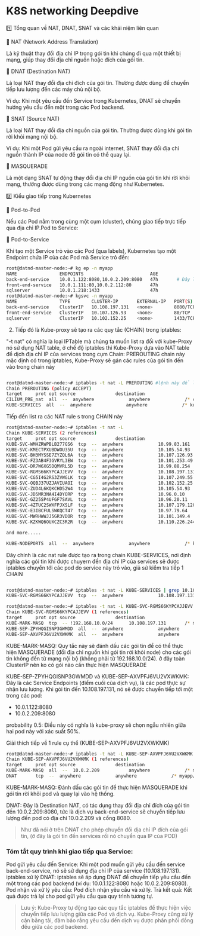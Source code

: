 # K8S networking Deepdive


1️⃣ Tổng quan về NAT, DNAT, SNAT và các khái niệm liên quan

🔹 NAT (Network Address Translation)

Là kỹ thuật thay đổi địa chỉ IP trong gói tin khi chúng đi qua một thiết bị mạng, giúp thay đổi địa chỉ nguồn hoặc đích của gói tin.

🔹 DNAT (Destination NAT)

Là loại NAT thay đổi địa chỉ đích của gói tin. Thường được dùng để chuyển tiếp lưu lượng đến các máy chủ nội bộ.

Ví dụ: Khi một yêu cầu đến Service trong Kubernetes, DNAT sẽ chuyển hướng yêu cầu đến một trong các Pod backend.

🔹 SNAT (Source NAT)

Là loại NAT thay đổi địa chỉ nguồn của gói tin. Thường được dùng khi gói tin rời khỏi mạng nội bộ.

Ví dụ: Khi một Pod gửi yêu cầu ra ngoài internet, SNAT thay đổi địa chỉ nguồn thành IP của node để gói tin có thể quay lại.

🔹 MASQUERADE

Là một dạng SNAT tự động thay đổi địa chỉ IP nguồn của gói tin khi rời khỏi mạng, thường được dùng trong các mạng động như Kubernetes.

2️⃣ Kiểu giao tiếp trong Kubernetes

🔹 Pod-to-Pod

Nếu các Pod nằm trong cùng một cụm (cluster), chúng giao tiếp trực tiếp qua địa chỉ IP.Pod to Service: 

🔹 Pod-to-Service

Khi tạo một Service trỏ vào các Pod (qua labels), Kubernetes tạo một Endpoint chứa IP của các Pod mà Service trỏ đến:

```bash
root@datnd-master-node:~# kg ep -n myapp
NAME                ENDPOINTS                         AGE
back-end-service    10.0.1.122:8080,10.0.2.209:8080   47h       # Đây là địa chỉ IP của các POD, tên của endpoints sẽ giống tên service
front-end-service   10.0.1.111:80,10.0.2.112:80       47h
sqlserver           10.0.1.218:1433                   47h
root@datnd-master-node:~# kgsvc -n myapp
NAME                TYPE        CLUSTER-IP       EXTERNAL-IP   PORT(S)    AGE
back-end-service    ClusterIP   10.108.197.131   <none>        8080/TCP   47h
front-end-service   ClusterIP   10.107.126.93    <none>        80/TCP     47h
sqlserver           ClusterIP   10.102.152.25    <none>        1433/TCP   47h

```
2. Tiếp đó là Kube-proxy sẽ tạo ra các quy tắc (CHAIN) trong iptables:

"-t nat" có nghĩa là loại IPTable mà chúng ta muốn list ra đối với kube-Proxy nó sử dụng NAT table, ở chế độ iptables thì Kube-Proxy dựa
vào NAT table để dịch địa chỉ IP của services trong cụm
Chain: PREROUTING chain này mặc định có trong iptables, Kube-Proxy sẽ gán các rules của gói tin đến vào trong chain này

```bash

root@datnd-master-node:~# iptables -t nat -L PREROUTING #lệnh này để list ra các nat rule khi có gói tin đến
Chain PREROUTING (policy ACCEPT)
target     prot opt source               destination         
CILIUM_PRE_nat  all  --  anywhere             anywhere             /* cilium-feeder: CILIUM_PRE_nat */
KUBE-SERVICES  all  --  anywhere             anywhere             /* kubernetes service portals */

```

Tiếp đến list ra các NAT rule s trong CHAIN này


```bash
root@datnd-master-node:~# iptables -t nat -L 
Chain KUBE-SERVICES (2 references)
target     prot opt source               destination         
KUBE-SVC-WMHZRWPBLB277GS6  tcp  --  anywhere             10.99.83.161         /* argocd/argocd-repo-server:metrics cluster IP */
KUBE-SVC-KMECTPXUBDWOU35U  tcp  --  anywhere             10.105.54.93         /* cert-manager/cert-manager-webhook:metrics cluster IP */
KUBE-SVC-BH3MYSSE7ZYZQL6A  tcp  --  anywhere             10.107.126.93        /* myapp/front-end-service cluster IP */
KUBE-SVC-FZ3AB4F3GVRYL3EW  tcp  --  anywhere             10.101.253.49        /* monitoring/prometheus-grafana-stack-k-alertmanager:http-web cluster IP */
KUBE-SVC-DR7W6XG5DQMVRL5D  tcp  --  anywhere             10.99.88.254         /* monitoring/prometheus-grafana-stack-k-prometheus:http-web cluster IP */
KUBE-SVC-RGMS66KYPCAJJEVV  tcp  --  anywhere             10.108.197.131       /* myapp/back-end-service cluster IP */
KUBE-SVC-CG5I4G2RS3ZVWGLK  tcp  --  anywhere             10.107.249.55        /* ingress-nginx/ingress-nginx-controller:http cluster IP */
KUBE-SVC-OQBJ37UZJAVIUAOI  tcp  --  anywhere             10.102.152.25        /* myapp/sqlserver cluster IP */
KUBE-SVC-ZUD4L6KQKCHD52W4  tcp  --  anywhere             10.105.54.93         /* cert-manager/cert-manager-webhook:https cluster IP */
KUBE-SVC-JD5MR3NA4I4DYORP  tcp  --  anywhere             10.96.0.10           /* kube-system/kube-dns:metrics cluster IP */
KUBE-SVC-GZ25SP4UFGF7SAVL  tcp  --  anywhere             10.96.20.11          /* metallb-system/metallb-webhook-service cluster IP */
KUBE-SVC-4ZTUC2SWXFPJXSLF  tcp  --  anywhere             10.107.179.120       /* monitoring/prometheus-grafana-stack-k-operator:https cluster IP */
KUBE-SVC-E3IBCFULSWKQCT47  tcp  --  anywhere             10.97.79.64          /* cert-manager/cert-manager:tcp-prometheus-servicemonitor cluster IP */
KUBE-SVC-MWRHWWJJ5GR3VDOR  tcp  --  anywhere             10.101.149.4         /* argocd/argocd-applicationset-controller:webhook cluster IP */
KUBE-SVC-KZKWQ6OUXCZC3R2R  tcp  --  anywhere             10.110.226.244       /* argocd/argocd-notifications-controller-metrics:metrics cluster IP */

and more.....

KUBE-NODEPORTS  all  --  anywhere             anywhere             /* kubernetes service nodeports; NOTE: this must be the last rule in this chain */ ADDRTYPE match dst-type LOCAL
```

Đây chính là các nat rule được tạo ra trong chain  KUBE-SERVICES, nơi định nghĩa các gói tin khi được chuyern đến địa chỉ 
IP của services sẽ được iptables chuyển tới các pod do service này trỏ vào, giả sử kiểm tra tiếp 1 CHAIN

```bash

root@datnd-master-node:~# iptables -t nat -L KUBE-SERVICES | grep 10.108.197.131
KUBE-SVC-RGMS66KYPCAJJEVV  tcp  --  anywhere             10.108.197.131       /* myapp/back-end-service cluster IP */

root@datnd-master-node:~# iptables -t nat -L KUBE-SVC-RGMS66KYPCAJJEVV
Chain KUBE-SVC-RGMS66KYPCAJJEVV (1 references)
target     prot opt source               destination         
KUBE-MARK-MASQ  tcp  -- !192.168.10.0/24      10.108.197.131       /* myapp/back-end-service cluster IP */
KUBE-SEP-ZPYHQGISNP3GWMDD  all  --  anywhere             anywhere             /* myapp/back-end-service -> 10.0.1.122:8080 */ statistic mode random probability 0.50000000000
KUBE-SEP-AXVPFJ6VU2VXWKMK  all  --  anywhere             anywhere             /* myapp/back-end-service -> 10.0.2.209:8080 */


```

KUBE-MARK-MASQ: Quy tắc này sẽ đánh dấu các gói tin để có thể thực hiện MASQUERADE (đổi địa chỉ nguồn khi gói tin rời khỏi node) cho các gói tin không đến từ mạng nội bộ (không phải từ 192.168.10.0/24). ở đây toàn ClusterIP nên ko có gói nào cần thực hiện MASQUERADE

KUBE-SEP-ZPYHQGISNP3GWMDD và KUBE-SEP-AXVPFJ6VU2VXWKMK: Đây là các Service Endpoints (điểm cuối của dịch vụ), là các pod thực sự nhận lưu lượng. Khi gói tin đến 10.108.197.131, nó sẽ được chuyển tiếp tới một trong các pod:


- 10.0.1.122:8080 
- 10.0.2.209:8080

probability 0.5: Điều này có nghĩa là kube-proxy sẽ chọn ngẫu nhiên giữa hai pod này với xác suất 50%.

Giải thích tiếp về 1 rule cụ thể (KUBE-SEP-AXVPFJ6VU2VXWKMK)

```bash
root@datnd-master-node:~# iptables -t nat -L KUBE-SEP-AXVPFJ6VU2VXWKMK
Chain KUBE-SEP-AXVPFJ6VU2VXWKMK (1 references)
target     prot opt source               destination         
KUBE-MARK-MASQ  all  --  10.0.2.209           anywhere             /* myapp/back-end-service */
DNAT       tcp  --  anywhere             anywhere             /* myapp/back-end-service */ tcp to:10.0.2.209:8080

```

KUBE-MARK-MASQ: Đánh dấu các gói tin để thực hiện MASQUERADE khi gói tin rời khỏi pod và quay lại vào hệ thống.

DNAT: Đây là Destination NAT, có tác dụng thay đổi địa chỉ đích của gói tin đến 10.0.2.209:8080, tức là dịch vụ back-end-service sẽ chuyển tiếp lưu lượng đến pod có địa chỉ 10.0.2.209 và cổng 8080.

> Như đã nói ở trên DNAT cho phép chuyển đổi dịa chỉ IP đích của gói tin, (ở đây là gói tin đến services rồi nó chuyển qua IP của POD)






### Tóm tắt quy trình khi giao tiếp qua Service:
Pod gửi yêu cầu đến Service: Khi một pod muốn gửi yêu cầu đến service back-end-service, nó sẽ sử dụng địa chỉ IP của service (10.108.197.131).
iptables xử lý DNAT: iptables sẽ áp dụng DNAT để chuyển tiếp yêu cầu đến một trong các pod backend (ví dụ: 10.0.1.122:8080 hoặc 10.0.2.209:8080).
Pod nhận và xử lý yêu cầu: Pod đích nhận yêu cầu và xử lý.
Trả kết quả: Kết quả được trả lại cho pod gửi yêu cầu qua quy trình tương tự.


> Lưu ý:
Kube-Proxy tự động tạo các quy tắc iptables để thực hiện việc chuyển tiếp lưu lượng giữa các Pod và dịch vụ.
Kube-Proxy cũng xử lý cân bằng tải, đảm bảo rằng yêu cầu đến dịch vụ được phân phối đồng đều giữa các pod backend.

